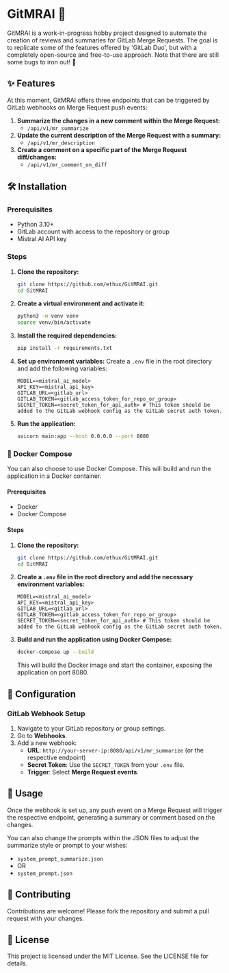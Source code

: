 # GitMRAI 🚀

GitMRAI is a work-in-progress hobby project designed to automate the creation of reviews and summaries for GitLab Merge Requests. The goal is to replicate some of the features offered by 'GitLab Duo', but with a completely open-source and free-to-use approach. Note that there are still some bugs to iron out! 🐞

## ✨ Features

At this moment, GitMRAI offers three endpoints that can be triggered by GitLab webhooks on Merge Request push events:

1. **Summarize the changes in a new comment within the Merge Request:**
   - `/api/v1/mr_summarize`
2. **Update the current description of the Merge Request with a summary:**
   - `/api/v1/mr_description`
3. **Create a comment on a specific part of the Merge Request diff/changes:**
   - `/api/v1/mr_comment_on_diff`

## 🛠️ Installation

### Prerequisites
- Python 3.10+
- GitLab account with access to the repository or group
- Mistral AI API key

### Steps

1. **Clone the repository:**
   ```sh
   git clone https://github.com/ethux/GitMRAI.git
   cd GitMRAI
   ```

2. **Create a virtual environment and activate it:**
   ```sh
   python3 -m venv venv
   source venv/bin/activate
   ```

3. **Install the required dependencies:**
   ```sh
   pip install -r requirements.txt
   ```

4. **Set up environment variables:**
   Create a `.env` file in the root directory and add the following variables:
   ```env
   MODEL=<mistral_ai_model>
   API_KEY=<mistral_api_key>
   GITLAB_URL=<gitlab_url>
   GITLAB_TOKEN=<gitlab_access_token_for_repo_or_group>
   SECRET_TOKEN=<secret_token_for_api_auth> # This token should be added to the GitLab webhook config as the GitLab secret auth token.
   ```

5. **Run the application:**
   ```sh
   uvicorn main:app --host 0.0.0.0 --port 8080
   ```

### 🐳 Docker Compose

You can also choose to use Docker Compose. This will build and run the application in a Docker container.

#### Prerequisites
- Docker
- Docker Compose

#### Steps

1. **Clone the repository:**
   ```sh
   git clone https://github.com/ethux/GitMRAI.git
   cd GitMRAI
   ```

2. **Create a `.env` file in the root directory and add the necessary environment variables:**
   ```env
   MODEL=<mistral_ai_model>
   API_KEY=<mistral_api_key>
   GITLAB_URL=<gitlab_url>
   GITLAB_TOKEN=<gitlab_access_token_for_repo_or_group>
   SECRET_TOKEN=<secret_token_for_api_auth> # This token should be added to the GitLab webhook config as the GitLab secret auth token.
   ```

3. **Build and run the application using Docker Compose:**
   ```sh
   docker-compose up --build
   ```
   This will build the Docker image and start the container, exposing the application on port 8080.

## 🔧 Configuration

### GitLab Webhook Setup

1. Navigate to your GitLab repository or group settings.
2. Go to **Webhooks**.
3. Add a new webhook:
   - **URL**: `http://your-server-ip:8080/api/v1/mr_summarize` (or the respective endpoint)
   - **Secret Token**: Use the `SECRET_TOKEN` from your `.env` file.
   - **Trigger**: Select **Merge Request events**.

## 🎈 Usage

Once the webhook is set up, any push event on a Merge Request will trigger the respective endpoint, generating a summary or comment based on the changes.

You can also change the prompts within the JSON files to adjust the summarize style or prompt to your wishes:
- `system_prompt_summarize.json`
- OR
- `system_prompt.json`

## 🤝 Contributing

Contributions are welcome! Please fork the repository and submit a pull request with your changes.

## 📜 License

This project is licensed under the MIT License. See the LICENSE file for details.